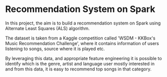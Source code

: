 # Recommendation System on Spark
In this project, the aim is to build a recommendation system on Spark using Alternate Least Squares (ALS) algorithm.

The dataset is taken from a Kaggle competition called 'WSDM - KKBox's Music Recommendation Challenge', where it contains information of users listening to songs, source where it is played etc.

By leveraging this data, and appropriate feature engineering it is possible to identify which is the genre, artist and language user mostly interested in and from this data, it is easy to recommend top songs in that category.
